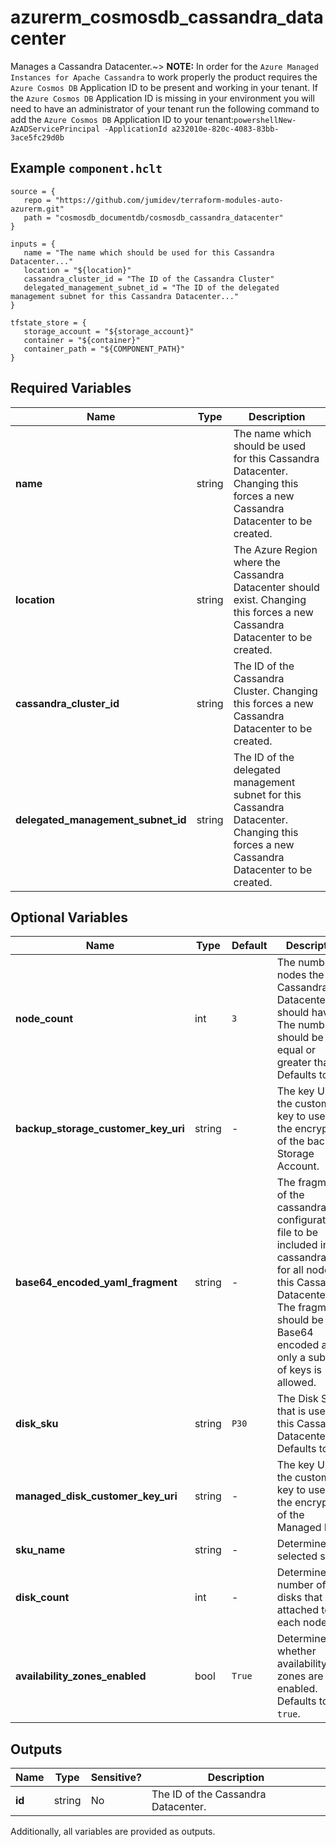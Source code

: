 # azurerm_cosmosdb_cassandra_datacenter

Manages a Cassandra Datacenter.~> **NOTE:** In order for the `Azure Managed Instances for Apache Cassandra` to work properly the product requires the `Azure Cosmos DB` Application ID to be present and working in your tenant. If the `Azure Cosmos DB` Application ID is missing in your environment you will need to have an administrator of your tenant run the following command to add the `Azure Cosmos DB` Application ID to your tenant:```powershellNew-AzADServicePrincipal -ApplicationId a232010e-820c-4083-83bb-3ace5fc29d0b```

## Example `component.hclt`

```hcl
source = {
   repo = "https://github.com/jumidev/terraform-modules-auto-azurerm.git"   
   path = "cosmosdb_documentdb/cosmosdb_cassandra_datacenter"   
}

inputs = {
   name = "The name which should be used for this Cassandra Datacenter..."   
   location = "${location}"   
   cassandra_cluster_id = "The ID of the Cassandra Cluster"   
   delegated_management_subnet_id = "The ID of the delegated management subnet for this Cassandra Datacenter..."   
}

tfstate_store = {
   storage_account = "${storage_account}"   
   container = "${container}"   
   container_path = "${COMPONENT_PATH}"   
}

```

## Required Variables

| Name | Type |  Description |
| ---- | --------- |  ----------- |
| **name** | string |  The name which should be used for this Cassandra Datacenter. Changing this forces a new Cassandra Datacenter to be created. | 
| **location** | string |  The Azure Region where the Cassandra Datacenter should exist. Changing this forces a new Cassandra Datacenter to be created. | 
| **cassandra_cluster_id** | string |  The ID of the Cassandra Cluster. Changing this forces a new Cassandra Datacenter to be created. | 
| **delegated_management_subnet_id** | string |  The ID of the delegated management subnet for this Cassandra Datacenter. Changing this forces a new Cassandra Datacenter to be created. | 

## Optional Variables

| Name | Type |  Default  |  Description |
| ---- | --------- |  ----------- | ----------- |
| **node_count** | int |  `3`  |  The number of nodes the Cassandra Datacenter should have. The number should be equal or greater than `3`. Defaults to `3`. | 
| **backup_storage_customer_key_uri** | string |  -  |  The key URI of the customer key to use for the encryption of the backup Storage Account. | 
| **base64_encoded_yaml_fragment** | string |  -  |  The fragment of the cassandra.yaml configuration file to be included in the cassandra.yaml for all nodes in this Cassandra Datacenter. The fragment should be Base64 encoded and only a subset of keys is allowed. | 
| **disk_sku** | string |  `P30`  |  The Disk SKU that is used for this Cassandra Datacenter. Defaults to `P30`. | 
| **managed_disk_customer_key_uri** | string |  -  |  The key URI of the customer key to use for the encryption of the Managed Disk. | 
| **sku_name** | string |  -  |  Determines the selected sku. | 
| **disk_count** | int |  -  |  Determines the number of p30 disks that are attached to each node. | 
| **availability_zones_enabled** | bool |  `True`  |  Determines whether availability zones are enabled. Defaults to `true`. | 



## Outputs

| Name | Type | Sensitive? | Description |
| ---- | ---- | --------- | --------- |
| **id** | string | No  | The ID of the Cassandra Datacenter. | 

Additionally, all variables are provided as outputs.
